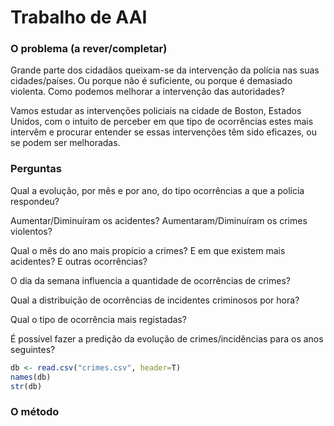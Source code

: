 # Trabalho de AAI

### O problema (a rever/completar)

Grande parte dos cidadãos queixam-se da intervenção da polícia nas suas cidades/países. Ou porque não é suficiente, ou porque é demasiado violenta. Como podemos melhorar a intervenção das autoridades?

Vamos estudar as intervenções policiais na cidade de Boston, Estados Unidos, com o intuito de perceber em que tipo de ocorrências estes mais intervêm e procurar entender se essas intervenções têm sido eficazes, ou se podem ser melhoradas.

### Perguntas

Qual a evolução, por mês e por ano, do tipo ocorrências a que a polícia respondeu?

Aumentar/Diminuíram os acidentes? Aumentaram/Diminuíram os crimes violentos?

Qual o mês do ano mais propício a crimes? E em que existem mais acidentes? E outras ocorrências?

O dia da semana influencia a quantidade de ocorrências de crimes?

Qual a distribuição de ocorrências de incidentes criminosos por hora?

Qual o tipo de ocorrência mais registadas?

É possível fazer a predição da evolução de crimes/incidências para os anos seguintes?



```R
db <- read.csv("crimes.csv", header=T)
names(db)
str(db)
```



### O método

